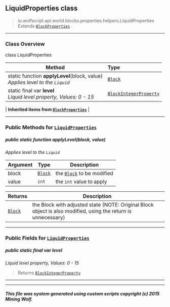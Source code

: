 ## LiquidProperties __class__

>io.wolfscript.api.world.blocks.properties.helpers.LiquidProperties
>Extends [`BlockProperties`](BlockProperties.md)

---

### Class Overview

class LiquidProperties

Method | Type   
--- | :--- 
static function __applyLevel__(block, value) <br> _Applies level to the `Liquid`_ | [`Block`](../../Block.md)
static final var __level__ <br> _Liquid level property, Values: 0 - 15_ | [`BlockIntegerProperty`](../BlockIntegerProperty.md)
 |
__Inherited items from [`BlockProperties`](BlockProperties.md)__ |





---


### Public Methods for [`LiquidProperties`](LiquidProperties.md)

##### <a id='applylevel'></a>public static function __applyLevel__(block, value)

_Applies level to the `Liquid`_

Argument | Type | Description  
--- | --- | --- 
block | [`Block`](../../Block.md) | the [`Block`](../../Block.md) to be modified
value | `int` | the `int` value to apply

Returns | Description
--- | --- 
[`Block`](../../Block.md) | the Block with adjusted state (NOTE: Original Block object is also modified, using the return is unnecessary)


---

### Public Fields for [`LiquidProperties`](LiquidProperties.md)

##### <a id='level'></a>public static final var __level__

_Liquid level property, Values: 0 - 15_

>Returns
>  [`BlockIntegerProperty`](../BlockIntegerProperty.md)

---


---


##### This file was system generated using custom scripts copyright (c) 2015 Mining Wolf.
	


